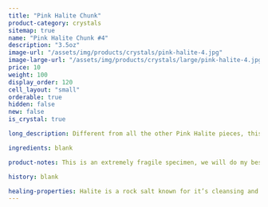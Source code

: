 ```yaml
---
title: "Pink Halite Chunk"
product-category: crystals
sitemap: true
name: "Pink Halite Chunk #4"
description: "3.5oz"
image-url: "/assets/img/products/crystals/pink-halite-4.jpg"
image-large-url: "/assets/img/products/crystals/large/pink-halite-4.jpg"
price: 10
weight: 100
display_order: 120
cell_layout: "small"
orderable: true
hidden: false
new: false
is_crystal: true

long_description: Different from all the other Pink Halite pieces, this baby has small crystal formations that remind me of Rose Quartz. Pink Halite this size is amazing in the bath - one stone will give you multiple uses. Simply place it in your next ritual bath to help cleanse the aura and disperse negativity.

ingredients: blank

product-notes: This is an extremely fragile specimen, we will do my best to package it as safely as possible but please be aware some little pieces may break off in transit.

history: blank

healing-properties: Halite is a rock salt known for it’s cleansing and purifying properties, it aids in clarifying energy blocks and balancing energy fields. This makes it perfect for cleansing your other crystals! Similar to Selenite, you can rest your other crystals on it to remove unwanted/negative energies. In meditation, Pink Halite connects to the heart and solar plexus chakras allowing a self-loving awareness which aids in the release of emotional issues and attachments.
---
```

